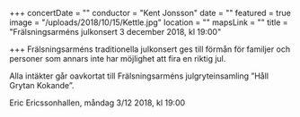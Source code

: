 +++
concertDate = ""
conductor = "Kent Jonsson"
date = ""
featured = true
image = "/uploads/2018/10/15/Kettle.jpg"
location = ""
mapsLink = ""
title = "Frälsningsarméns julkonsert                 3 december 2018, kl 19:00"

+++
Frälsningsarméns traditionella julkonsert ges till förmån för familjer och personer som annars inte har möjlighet att fira en riktig jul.

Alla intäkter går oavkortat till Frälsningsarméns julgryteinsamling ”Håll Grytan Kokande”.

Eric Ericssonhallen, måndag 3/12 2018, kl 19:00